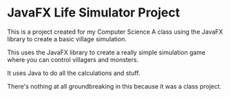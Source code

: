 # JavaFX Life Simulator Project

This is a project created for my Computer Science A class using the JavaFX library to create a basic village simulation.

This uses the JavaFX library to create a really simple simulation game where you can control villagers and monsters.

It uses Java to do all the calculations and stuff.

There's nothing at all groundbreaking in this because it was a class project.
